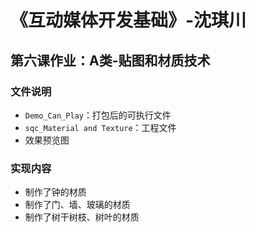 # 《互动媒体开发基础》-沈琪川
## 第六课作业：A类-贴图和材质技术
### 文件说明
* `Demo_Can_Play`：打包后的可执行文件
* `sqc_Material and Texture`：工程文件
* 效果预览图
### 实现内容
* 制作了钟的材质
* 制作了门、墙、玻璃的材质
* 制作了树干树枝、树叶的材质
